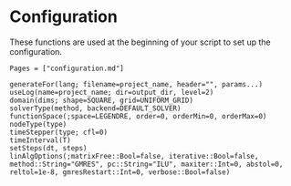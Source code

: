 # Configuration

These functions are used at the beginning of your script to set up 
the configuration.

```@index
Pages = ["configuration.md"]
```

```@docs
generateFor(lang; filename=project_name, header="", params...)
useLog(name=project_name; dir=output_dir, level=2)
domain(dims; shape=SQUARE, grid=UNIFORM_GRID)
solverType(method, backend=DEFAULT_SOLVER)
functionSpace(;space=LEGENDRE, order=0, orderMin=0, orderMax=0)
nodeType(type)
timeStepper(type; cfl=0)
timeInterval(T)
setSteps(dt, steps)
linAlgOptions(;matrixFree::Bool=false, iterative::Bool=false, method::String="GMRES", pc::String="ILU", maxiter::Int=0, abstol=0, reltol=1e-8, gmresRestart::Int=0, verbose::Bool=false)
```
